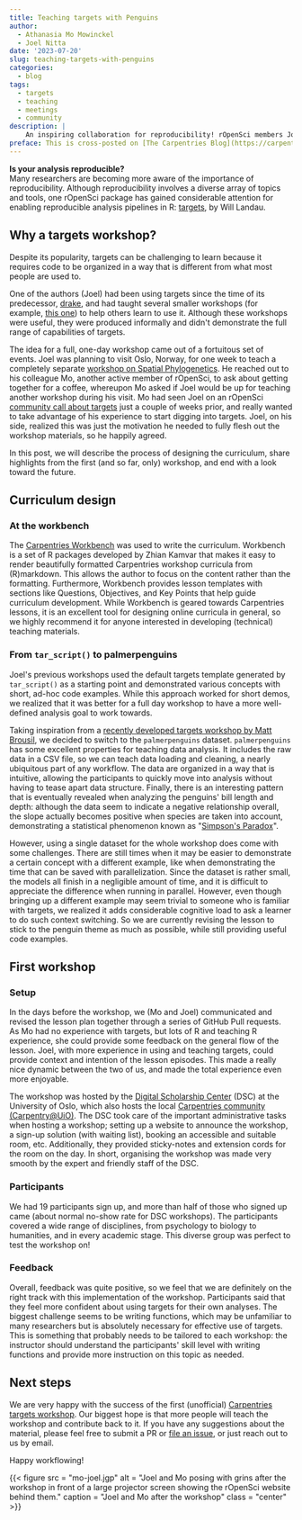 ```yaml
---
title: Teaching targets with Penguins
author:
  - Athanasia Mo Mowinckel
  - Joel Nitta
date: '2023-07-20'
slug: teaching-targets-with-penguins
categories:
  - blog
tags:
  - targets
  - teaching
  - meetings
  - community
description: |
    An inspiring collaboration for reproducibility! rOpenSci members Joel and Mo's fortuitous encounter led to an exciting targets workshop in Oslo.
preface: This is cross-posted on [The Carpentries Blog](https://carpentries.org/blog/2023/07/teaching-targets-with-penguins/)
---
```


**Is your analysis reproducible?**  
Many researchers are becoming more aware of the importance of reproducibility.
Although reproducibility involves a diverse array of topics and tools, one rOpenSci package has gained considerable attention for enabling reproducible analysis pipelines in R: [targets](https://books.ropensci.org/targets/), by Will Landau.

## Why a targets workshop?

Despite its popularity, targets can be challenging to learn because it requires code to be organized in a way that is different from what most people are used to.

One of the authors (Joel) had been using targets since the time of its predecessor, [drake](https://github.com/ropensci/drake), and had taught several smaller workshops (for example, [this one](https://github.com/joelnitta/asiaR-targets-intro)) to help others learn to use it. Although these workshops were useful, they were produced informally and didn't demonstrate the full range of capabilities of targets.

The idea for a full, one-day workshop came out of a fortuitous set of events.
Joel was planning to visit Oslo, Norway, for one week to teach a completely separate [workshop on Spatial Phylogenetics](https://www.forbio.uio.no/events/courses/2023/Workshop%20in%20Spatial%20Phylogenetics).
He reached out to his colleague Mo, another active member of rOpenSci, to ask about getting together for a coffee, whereupon Mo asked if Joel would be up for teaching another workshop during his visit.
Mo had seen Joel on an rOpenSci [community call about targets](/commcalls/jan2023-targets/) just a couple of weeks prior, and really wanted to take advantage of his experience to start digging into targets.
Joel, on his side, realized this was just the motivation he needed to fully flesh out the workshop materials, so he happily agreed.

In this post, we will describe the process of designing the curriculum, share highlights from the first (and so far, only) workshop, and end with a look toward the future.

## Curriculum design

### At the workbench

The [Carpentries Workbench](https://carpentries.github.io/workbench/) was used to write the curriculum.
Workbench is a set of R packages developed by Zhian Kamvar that makes it easy to render beautifully formatted Carpentries workshop curricula from \(R\)markdown.
This allows the author to focus on the content rather than the formatting. Furthermore, Workbench provides lesson templates with sections like Questions, Objectives, and Key Points that help guide curriculum development.
While Workbench is geared towards Carpentries lessons, it is an excellent tool for designing online curricula in general, so we highly recommend it for anyone interested in developing (technical) teaching materials.

### From `tar_script()` to palmerpenguins

Joel's previous workshops used the default targets template generated by `tar_script()` as a starting point and demonstrated various concepts with short, ad-hoc code examples.
While this approach worked for short demos, we realized that it was better for a full day workshop to have a more well-defined analysis goal to work towards.

Taking inspiration from a [recently developed targets workshop by Matt Brousil](https://targets-ecology.netlify.app/), we decided to switch to the `palmerpenguins` dataset.
`palmerpenguins` has some excellent properties for teaching data analysis.
It includes the raw data in a CSV file, so we can teach data loading and cleaning, a nearly ubiquitous part of any workflow.
The data are organized in a way that is intuitive, allowing the participants to quickly move into analysis without having to tease apart data structure.
Finally, there is an interesting pattern that is eventually revealed when analyzing the penguins' bill length and depth: although the data seem to indicate a negative relationship overall, the slope actually becomes positive when species are taken into account, demonstrating a statistical phenomenon known as "[Simpson's Paradox](https://en.wikipedia.org/wiki/Simpson%27s_paradox)".

However, using a single dataset for the whole workshop does come with some challenges.
There are still times when it may be easier to demonstrate a certain concept with a different example, like when demonstrating the time that can be saved with parallelization.
Since the dataset is rather small, the models all finish in a negligible amount of time, and it is difficult to appreciate the difference when running in parallel.
However, even though bringing up a different example may seem trivial to someone who is familiar with targets, we realized it adds considerable cognitive load to ask a learner to do such context switching.
So we are currently revising the lesson to stick to the penguin theme as much as possible, while still providing useful code examples.

## First workshop

### Setup

In the days before the workshop, we (Mo and Joel) communicated and revised the lesson plan together through a series of GitHub Pull requests.
As Mo had no experience with targets, but lots of R and teaching R experience, she could provide some feedback on the general flow of the lesson.
Joel, with more experience in using and teaching targets, could provide context and intention of the lesson episodes.
This made a really nice dynamic between the two of us, and made the total experience even more enjoyable.

The workshop was hosted by the [Digital Scholarship Center](https://www.ub.uio.no/english/libraries/dsc/) (DSC) at the University of Oslo, which also hosts the local [Carpentries community (Carpentry@UiO)](https://www.ub.uio.no/english/libraries/dsc/carpentry-uio/).
The DSC took care of the important administrative tasks when hosting a workshop; setting up a website to announce the workshop, a sign-up solution (with waiting list), booking an accessible and suitable room, etc.
Additionally, they provided sticky-notes and extension cords for the room on the day.
In short, organising the workshop was made very smooth by the expert and friendly staff of the DSC.

### Participants

We had 19 participants sign up, and more than half of those who signed up came (about normal no-show rate for DSC workshops). The participants covered a wide range of disciplines, from psychology to biology to humanities, and in every academic stage.  This diverse group was perfect to test the workshop on!

### Feedback

Overall, feedback was quite positive, so we feel that we are definitely on the right track with this implementation of the workshop. Participants said that they feel more confident about using targets for their own analyses. The biggest challenge seems to be writing functions, which may be unfamiliar to many researchers but is absolutely necessary for effective use of targets. This is something that probably needs to be tailored to each workshop: the instructor should understand the participants' skill level with writing functions and provide more instruction on this topic as needed.



## Next steps
We are very happy with the success of the first (unofficial) [Carpentries targets workshop](https://github.com/joelnitta/targets-workshop).
Our biggest hope is that more people will teach the workshop and contribute back to it.
If you have any suggestions about the material, please feel free to submit a PR or [file an issue](https://github.com/joelnitta/targets-workshop/issues), or just reach out to us by email.

Happy workflowing!

{{< figure src = "mo-joel.jgp" alt = "Joel and Mo posing with grins after the workshop in front of a large projector screen showing the rOpenSci website behind them." caption = "Joel and Mo after the workshop" class = "center" >}}

